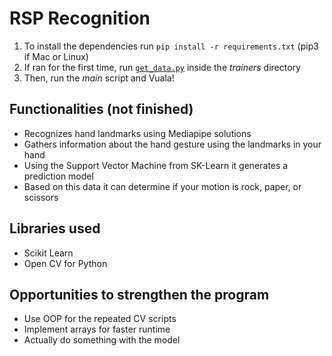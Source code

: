 # RSP Recognition
1. To install the dependencies run `pip install -r requirements.txt` (pip3 if Mac or Linux)
2. If ran for the first time, run [`get_data.py`](trainers/get_data.py) inside the *trainers* directory
3. Then, run the *main* script and Vuala!

## Functionalities (not finished)
- Recognizes hand landmarks using Mediapipe solutions
- Gathers information about the hand gesture using the landmarks in your hand
- Using the Support Vector Machine from SK-Learn it generates a prediction model
- Based on this data it can determine if your motion is rock, paper, or scissors

## Libraries used
- Scikit Learn
- Open CV for Python

## Opportunities to strengthen the program
- Use OOP for the repeated CV scripts
- Implement arrays for faster runtime
- Actually do something with the model
